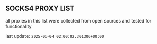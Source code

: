 ## SOCKS4 PROXY LIST

all proxies in this list were collected from open sources and tested for functionality

last update: `2025-01-04 02:00:02.301306+00:00`